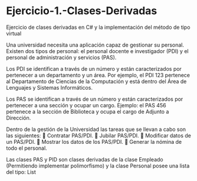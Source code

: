 # Ejercicio-1.-Clases-Derivadas
Ejercicio de clases derivadas en C# y la implementación del método de tipo virtual 

Una universidad necesita una aplicación capaz de gestionar su personal. Existen dos tipos de
personal: el personal docente e investigador (PDI) y el personal de administración y servicios (PAS).

Los PDI se identifican a través de un número y están caracterizados por pertenecer a un
departamento y un área. Por ejemplo, el PDI 123 pertenece al Departamento de Ciencias de la
Computación y está dentro del Área de Lenguajes y Sistemas Informáticos.

Los PAS se identifican a través de un número y están caracterizados por pertenecer a una sección y
ocupar un cargo. Ejemplo: el PAS 456 pertenece a la sección de Biblioteca y ocupa el cargo de
Adjunto a Dirección.

Dentro de la gestión de la Universidad las tareas que se llevan a cabo son las siguientes:
 Contratar PAS/PDI.
 Jubilar PAS/PDI.
 Modificar datos de un PAS/PDI.
 Mostrar los datos de los PAS/PDI.
 Generar la nómina de todo el personal.

Las clases PAS y PID son clases derivadas de la clase Empleado (Permitiendo implementar
polimorfismo) y la clase Personal posee una lista del tipo: List<Personal>
  
